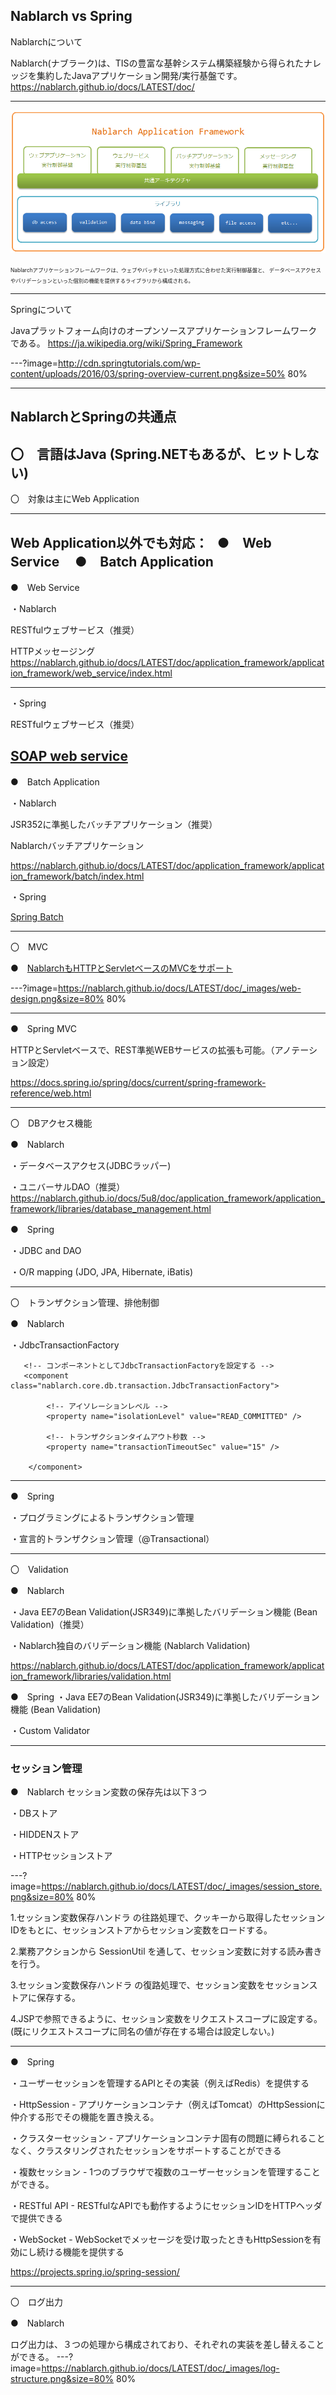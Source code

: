 Nablarch vs Spring
---
Nablarchについて

Nablarch(ナブラーク)は、TISの豊富な基幹システム構築経験から得られたナレッジを集約したJavaアプリケーション開発/実行基盤です。
<a href="https://nablarch.github.io/docs/LATEST/doc/" target="_blank">https://nablarch.github.io/docs/LATEST/doc/</a>

---
![ALT](framework.png)

<span style="font-size:0.6em; align=left">
Nablarchアプリケーションフレームワークは、ウェブやバッチといった処理方式に合わせた実行制御基盤と、 データベースアクセスやバリデーションといった個別の機能を提供するライブラリから構成される。</span>

---
Springについて

Javaプラットフォーム向けのオープンソースアプリケーションフレームワークである。
<a href="https://ja.wikipedia.org/wiki/Spring_Framework" target="_blank">https://ja.wikipedia.org/wiki/Spring_Framework</a>


---?image=http://cdn.springtutorials.com/wp-content/uploads/2016/03/spring-overview-current.png&size=50% 80%

---

NablarchとSpringの共通点
---
〇　言語はJava (Spring.NETもあるが、ヒットしない)
---
〇　対象は主にWeb Application

---
Web Application以外でも対応：  
    ●　Web Service     
    ●　Batch Application
---
●　Web Service

・Nablarch

RESTfulウェブサービス（推奨）

HTTPメッセージング
<a href="https://nablarch.github.io/docs/LATEST/doc/application_framework/application_framework/web_service/index.html" target="_blank">https://nablarch.github.io/docs/LATEST/doc/application_framework/application_framework/web_service/index.html</a>

---
・Spring

RESTfulウェブサービス（推奨）

<a href="https://spring.io/guides/gs/producing-web-service/" target="_blank">SOAP web service</a>
---
●　Batch Application

・Nablarch

JSR352に準拠したバッチアプリケーション（推奨）

Nablarchバッチアプリケーション

<a href="https://nablarch.github.io/docs/LATEST/doc/application_framework/application_framework/batch/index.html" target="_blank">https://nablarch.github.io/docs/LATEST/doc/application_framework/application_framework/batch/index.html</a>

・Spring

<a href="http://projects.spring.io/spring-batch/" target="_blank">Spring Batch</a>

---

〇　MVC

●　<a href="https://nablarch.github.io/docs/LATEST/doc/application_framework/application_framework/web/architecture.html" target="_blank">NablarchもHTTPとServletベースのMVCをサポート</a>

---?image=https://nablarch.github.io/docs/LATEST/doc/_images/web-design.png&size=80% 80%

---

●　Spring MVC

HTTPとServletベースで、REST準拠WEBサービスの拡張も可能。（アノテーション設定）

<a href="https://docs.spring.io/spring/docs/current/spring-framework-reference/web.html" target="_blank">https://docs.spring.io/spring/docs/current/spring-framework-reference/web.html</a>

---

〇　DBアクセス機能

●　Nablarch

・データベースアクセス(JDBCラッパー)

・ユニバーサルDAO（推奨）
<a href="https://nablarch.github.io/docs/5u8/doc/application_framework/application_framework/libraries/database_management.html" target="_blank">https://nablarch.github.io/docs/5u8/doc/application_framework/application_framework/libraries/database_management.html</a>


●　Spring

・JDBC and DAO

・O/R mapping (JDO, JPA, Hibernate, iBatis)

---

〇　トランザクション管理、排他制御

●　Nablarch

・JdbcTransactionFactory 

       <!-- コンポーネントとしてJdbcTransactionFactoryを設定する -->
       <component class="nablarch.core.db.transaction.JdbcTransactionFactory">

  			<!-- アイソレーションレベル -->
  			<property name="isolationLevel" value="READ_COMMITTED" />

  			<!-- トランザクションタイムアウト秒数 -->
  			<property name="transactionTimeoutSec" value="15" />

		</component>

---
●　Spring

・プログラミングによるトランザクション管理

・宣言的トランザクション管理（@Transactional）

---

〇　Validation

●　Nablarch

・Java EE7のBean Validation(JSR349)に準拠したバリデーション機能 (Bean Validation)（推奨）

・Nablarch独自のバリデーション機能 (Nablarch Validation)

<a href="https://nablarch.github.io/docs/LATEST/doc/application_framework/application_framework/libraries/validation.html" target="_blank">https://nablarch.github.io/docs/LATEST/doc/application_framework/application_framework/libraries/validation.html</a>


●　Spring
・Java EE7のBean Validation(JSR349)に準拠したバリデーション機能 (Bean Validation)

・Custom Validator

---
### セッション管理

●　Nablarch
セッション変数の保存先は以下３つ

・DBストア

・HIDDENストア

・HTTPセッションストア


---?image=https://nablarch.github.io/docs/LATEST/doc/_images/session_store.png&size=80% 80%

1.セッション変数保存ハンドラ の往路処理で、クッキーから取得したセッションIDをもとに、セッションストアからセッション変数をロードする。

2.業務アクションから SessionUtil を通して、セッション変数に対する読み書きを行う。

3.セッション変数保存ハンドラ の復路処理で、セッション変数をセッションストアに保存する。

4.JSPで参照できるように、セッション変数をリクエストスコープに設定する。(既にリクエストスコープに同名の値が存在する場合は設定しない。)

---

●　Spring

・ユーザーセッションを管理するAPIとその実装（例えばRedis）を提供する

・HttpSession - アプリケーションコンテナ（例えばTomcat）のHttpSessionに仲介する形でその機能を置き換える。

・クラスターセッション - アプリケーションコンテナ固有の問題に縛られることなく、クラスタリングされたセッションをサポートすることができる

・複数セッション - 1つのブラウザで複数のユーザーセッションを管理することができる。

・RESTful API - RESTfulなAPIでも動作するようにセッションIDをHTTPヘッダで提供できる

・WebSocket - WebSocketでメッセージを受け取ったときもHttpSessionを有効にし続ける機能を提供する

<a href="https://projects.spring.io/spring-session/" target="_blank">https://projects.spring.io/spring-session/</a>

---

〇　ログ出力

●　Nablarch

ログ出力は、３つの処理から構成されており、それぞれの実装を差し替えることができる。
---?image=https://nablarch.github.io/docs/LATEST/doc/_images/log-structure.png&size=80% 80%



